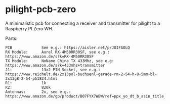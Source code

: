 # pilight-pcb-zero

A minimalistic pcb for connecting a receiver and transmitter for pilight to a Raspberry PI Zero WH.

Parts:

    PCB             See e.g.: https://aisler.net/p/JOIFAOLQ
    RX Module:      Aurel RX-4M50RR30SF, see e.g.: https://www.amazon.de/s?k=RX-4M50RR30SF
    TX Module:      NoName China TX 433Mhz, see e.g: https://www.amazon.de/s?k=433mhz+transmitter
    J1:             13x2 PIN Socket, see e.g.: https://www.reichelt.de/2x13pol-buchsenl-gerade-rm-2-54-h-8-5mm-bl-2x13g8-2-54-p51834.html
    R1:             1k
    R2:             820k
    Antennas:       2x, see e.g.: https://www.amazon.de/gp/product/B07FYX7WBW/ref=ppx_yo_dt_b_asin_title_o06_s00
